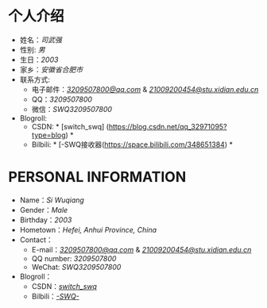 # 个人介绍
- 姓名：*司武强*
- 性别: *男*
- 生日：*2003* 
- 家乡：*安徽省合肥市*
- 联系方式:
  - 电子邮件：*3209507800@qq.com* & *21009200454@stu.xidian.edu.cn*
  - QQ：*3209507800*
  - 微信：*SWQ3209507800*
- Blogroll:
  - CSDN: * [switch_swq] (https://blog.csdn.net/qq_32971095?type=blog) *
  - Bilbili: * [-SWQ接收器(https://space.bilibili.com/348651384) *

# PERSONAL INFORMATION
- Name：*Si Wuqiang*
- Gender：*Male*
- Birthday：*2003*
- Hometown：*Hefei, Anhui Province, China*
- Contact：
  - E\-mail：*3209507800@qq.com* & *21009200454@stu.xidian.edu.cn*
  - QQ number: *3209507800*
  - WeChat: *SWQ3209507800*
- Blogroll：
  - CSDN：*[switch_swq](https://blog.csdn.net/qq_32971095?type=blog)*
  - Bilbili：*[-SWQ-](https://space.bilibili.com/348651384)*
